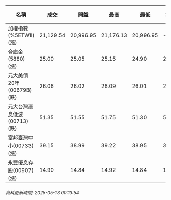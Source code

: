 | 名稱 | 成交 | 開盤 | 最高 | 最低 | 均價 | 成交金額(億) | 昨收 | 漲跌幅 | 漲跌 | 總量 | 昨量 | 振幅 |
| -------- | -------- | -------- | -------- |-------- | -------- | -------- |-------- |-------- |-------- | -------- | -------- |-------- |
|加權指數(%5ETWII) (漲)|21,129.54|20,996.95|21,176.13|20,996.95|-|2,796.18|20,915.04|1.03%|214.50|5,193,162|0|0.86%|
|合庫金(5880) (漲)|25.00|25.05|25.15|24.90|25.03|1.95|24.95|0.20%|0.05|7,790|10,539|1.00%|
|元大美債20年(00679B) (跌)|26.06|26.02|26.09|26.01|26.05|8.80|26.11|0.19%|0.05|33,791|65,758|0.31%|
|元大台灣高息低波(00713) (跌)|51.35|51.55|51.75|51.30|51.48|8.11|51.45|0.19%|0.10|15,750|8,715|0.87%|
|富邦臺灣中小(00733) (漲)|39.15|38.99|39.22|38.95|39.12|0.386|38.72|1.11%|0.43|986|660|0.70%|
|永豐優息存股(00907) (漲)|14.90|14.84|14.92|14.84|14.89|0.121|14.77|0.88%|0.13|813|877|0.54%|
###### 資料更新時間: 2025-05-13 00:13:54
